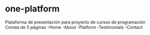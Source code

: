 # one-platform

Plataforma de presentación para proyecto de cursos de programación  
Consta de 5 páginas 
-Home
-About
-Platform
-Testimonials
-Contact
